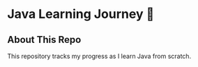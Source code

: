 # Java Learning Journey 🚀
## About This Repo
This repository tracks my progress as I learn Java from scratch.

